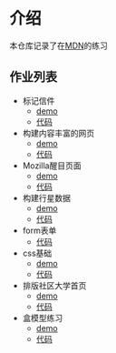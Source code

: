 # 介绍

本仓库记录了在[MDN](https://developer.mozilla.org/zh-CN/docs/Learn/HTML)的练习

## 作业列表
- 标记信件
  - [demo](https://15515179583.github.io/MDN/test1/index.html)
  - [代码](/test1)
- 构建内容丰富的网页
  - [demo](https://15515179583.github.io/MDN/test2/index.html)
  - [代码](/test2)
- Mozilla醒目页面
  - [demo](https://15515179583.github.io/MDN/test3/index.html)
  - [代码](/test3)
- 构建行星数据
  - [demo](https://15515179583.github.io/MDN/test4/index.html)
  - [代码](/test4)
- form表单
  - [代码](/test5)
- css基础
  - [demo](https://15515179583.github.io/MDN/test6/index.html)
  - [代码](/test6)
- 排版社区大学首页
  - [demo](https://15515179583.github.io/MDN/test7/index.html)
  - [代码](/test7)
- 盒模型练习
  - [demo](https://15515179583.github.io/MDN/test8/index.html)
  - [代码](/test8)